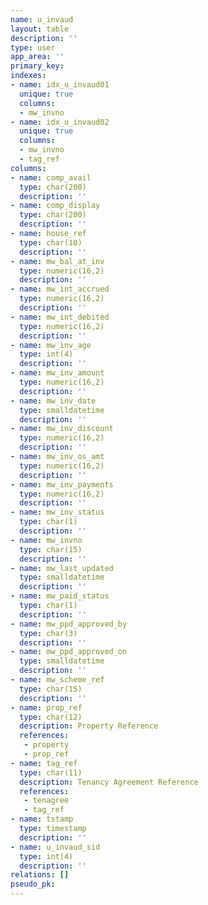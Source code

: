 ```yaml
---
name: u_invaud
layout: table
description: ''
type: user
app_area: ''
primary_key: 
indexes:
- name: idx_u_invaud01
  unique: true
  columns:
  - mw_invno
- name: idx_u_invaud02
  unique: true
  columns:
  - mw_invno
  - tag_ref
columns:
- name: comp_avail
  type: char(200)
  description: ''
- name: comp_display
  type: char(200)
  description: ''
- name: house_ref
  type: char(10)
  description: ''
- name: mw_bal_at_inv
  type: numeric(16,2)
  description: ''
- name: mw_int_accrued
  type: numeric(16,2)
  description: ''
- name: mw_int_debited
  type: numeric(16,2)
  description: ''
- name: mw_inv_age
  type: int(4)
  description: ''
- name: mw_inv_amount
  type: numeric(16,2)
  description: ''
- name: mw_inv_date
  type: smalldatetime
  description: ''
- name: mw_inv_discount
  type: numeric(16,2)
  description: ''
- name: mw_inv_os_amt
  type: numeric(16,2)
  description: ''
- name: mw_inv_payments
  type: numeric(16,2)
  description: ''
- name: mw_inv_status
  type: char(1)
  description: ''
- name: mw_invno
  type: char(15)
  description: ''
- name: mw_last_updated
  type: smalldatetime
  description: ''
- name: mw_paid_status
  type: char(1)
  description: ''
- name: mw_ppd_approved_by
  type: char(3)
  description: ''
- name: mw_ppd_approved_on
  type: smalldatetime
  description: ''
- name: mw_scheme_ref
  type: char(15)
  description: ''
- name: prop_ref
  type: char(12)
  description: Property Reference
  references:
   - property
   - prop_ref
- name: tag_ref
  type: char(11)
  description: Tenancy Agreement Reference
  references:
   - tenagree
   - tag_ref
- name: tstamp
  type: timestamp
  description: ''
- name: u_invaud_sid
  type: int(4)
  description: ''
relations: []
pseudo_pk: 
---
```


